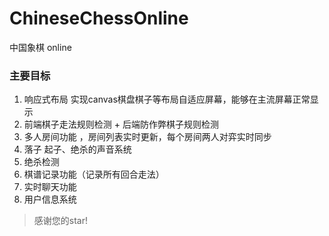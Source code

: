 # ChineseChessOnline
中国象棋 online
### 主要目标
1. 响应式布局 实现canvas棋盘棋子等布局自适应屏幕，能够在主流屏幕正常显示
2. 前端棋子走法规则检测 + 后端防作弊棋子规则检测 
3. 多人房间功能 ，房间列表实时更新，每个房间两人对弈实时同步
4. 落子 起子、绝杀的声音系统
5. 绝杀检测 
6. 棋谱记录功能（记录所有回合走法）
7. 实时聊天功能
8. 用户信息系统
> 感谢您的star!
